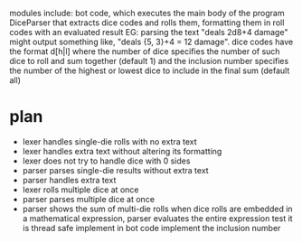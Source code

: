 modules include:
bot code, which executes the main body of the program
DiceParser that extracts dice codes and rolls them, formatting them in roll codes with an evaluated result
EG: parsing the text "deals 2d8+4 damage" might output something like, "deals {5, 3}+4 = 12 damage".
dice codes have the format <numDice>d<numSides>[h|l]<inclusion number>
where the number of dice specifies the number of such dice to roll and sum together (default 1)
and the inclusion number specifies the number of the highest or lowest dice to include in the final sum (default all)


# plan
- lexer handles single-die rolls with no extra text
- lexer handles extra text without altering its formatting
- lexer does not try to handle dice with 0 sides
- parser parses single-die results without extra text
- parser handles extra text
- lexer rolls multiple dice at once
- parser parses multiple dice at once
- parser shows the sum of multi-die rolls
when dice rolls are embedded in a mathematical expression, parser evaluates the entire expression
test it is thread safe
implement in bot code
implement the inclusion number
